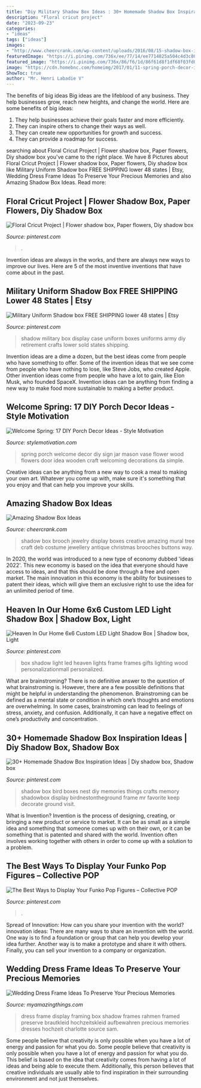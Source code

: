 ```yaml
---
title: "Diy Military Shadow Box Ideas : 30+ Homemade Shadow Box Inspiration Ideas"
description: "Floral cricut project"
date: "2023-09-23"
categories:
- "ideas"
tags: ["ideas"]
images:
- "http://www.cheercrank.com/wp-content/uploads/2016/08/15-shadow-box-ideas.jpg"
featuredImage: "https://i.pinimg.com/736x/ee/77/14/ee7714825a504c4d3c80d27d3771fd54.jpg"
featured_image: "https://i.pinimg.com/736x/86/f6/1d/86f61d8f1df68f03fd0c4337ca92d85b.jpg"
image: "https://cdn.homebnc.com/homeimg/2017/01/11-spring-porch-decor-ideas-homebnc.jpg"
ShowToc: true
author: "Mr. Henri Labadie V"
---
```



The benefits of big ideas
Big ideas are the lifeblood of any business. They help businesses grow, reach new heights, and change the world. Here are some benefits of big ideas:
1. They help businesses achieve their goals faster and more efficiently.
2. They can inspire others to change their ways as well.
3. They can create new opportunities for growth and success.
4. They can provide a roadmap for success.

	

		
searching about Floral Cricut Project | Flower shadow box, Paper flowers, Diy shadow box you've came to the right place. We have 8 Pictures about Floral Cricut Project | Flower shadow box, Paper flowers, Diy shadow box like Military Uniform Shadow box FREE SHIPPING lower 48 states | Etsy, Wedding Dress Frame Ideas To Preserve Your Precious Memories and also Amazing Shadow Box Ideas. Read more:
		
    
## Floral Cricut Project | Flower Shadow Box, Paper Flowers, Diy Shadow Box

<img loading=lazy src="https://i.pinimg.com/736x/98/4b/56/984b563e341ceeabfb53937d6c24bcf1.jpg" onerror="this.onerror=null;this.src='https://tse4.mm.bing.net/th?id=OIP.kE1yND6EI0BGxSwQ5APQmwHaNK&amp;pid=15.1';" alt="Floral Cricut Project | Flower shadow box, Paper flowers, Diy shadow box">

_Source: pinterest.com_

>. 

	

Invention ideas are always in the works, and there are always new ways to improve our lives. Here are 5 of the most inventive inventions that have come about in the past.

    
## Military Uniform Shadow Box FREE SHIPPING Lower 48 States | Etsy

<img loading=lazy src="https://i.pinimg.com/originals/1a/c2/1c/1ac21cbfa2c000fda276de748b406802.jpg" onerror="this.onerror=null;this.src='https://tse4.mm.bing.net/th?id=OIP.GylKDzxJVQwOif8AeelGbgHaJ4&amp;pid=15.1';" alt="Military Uniform Shadow box FREE SHIPPING lower 48 states | Etsy">

_Source: pinterest.com_

>shadow military box display case uniform boxes uniforms army diy retirement crafts lower sold states shipping. 

	

Invention ideas are a dime a dozen, but the best ideas come from people who have something to offer. Some of the invention ideas that we see come from people who have nothing to lose, like Steve Jobs, who created Apple. Other invention ideas come from people who have a lot to gain, like Elon Musk, who founded SpaceX. Invention ideas can be anything from finding a new way to make food more sustainable to making a better product.

    
## Welcome Spring: 17 DIY Porch Decor Ideas - Style Motivation

<img loading=lazy src="https://cdn.homebnc.com/homeimg/2017/01/11-spring-porch-decor-ideas-homebnc.jpg" onerror="this.onerror=null;this.src='https://tse2.mm.bing.net/th?id=OIP.SN8E7_13WNUWgDyL41y7YgHaLH&amp;pid=15.1';" alt="Welcome Spring: 17 DIY Porch Decor Ideas - Style Motivation">

_Source: stylemotivation.com_

>spring porch welcome decor diy sign jar mason vase flower wood flowers door idea wooden craft welcoming decorations da simple. 

	

Creative ideas can be anything from a new way to cook a meal to making your own art. Whatever you come up with, make sure it's something that you enjoy and that can help you improve your skills.

    
## Amazing Shadow Box Ideas

<img loading=lazy src="http://www.cheercrank.com/wp-content/uploads/2016/08/15-shadow-box-ideas.jpg" onerror="this.onerror=null;this.src='https://tse4.mm.bing.net/th?id=OIP.BL7xB2LET2GjI_qLCO8H9QHaJ3&amp;pid=15.1';" alt="Amazing Shadow Box Ideas">

_Source: cheercrank.com_

>shadow box brooch jewelry display boxes creative amazing mural tree craft deb costume jewellery antique christmas brooches buttons way. 

	

In 2020, the world was introduced to a new type of economy dubbed 'ideas 2022'. This new economy is based on the idea that everyone should have access to ideas, and that this should be done through a free and open market. The main innovation in this economy is the ability for businesses to patent their ideas, which will give them an exclusive right to use the idea for an unlimited period of time.

    
## Heaven In Our Home 6x6 Custom LED Light Shadow Box | Shadow Box, Light

<img loading=lazy src="https://i.pinimg.com/736x/ee/77/14/ee7714825a504c4d3c80d27d3771fd54.jpg" onerror="this.onerror=null;this.src='https://tse2.mm.bing.net/th?id=OIP.p6F5XaineAY-iPPIG6dEUQHaHa&amp;pid=15.1';" alt="Heaven In Our Home 6x6 Custom LED Light Shadow Box | Shadow box, Light">

_Source: pinterest.com_

>box shadow light led heaven lights frame frames gifts lighting wood personalizationmall personalized. 

	

What are brainstroming?
There is no definitive answer to the question of what brainstroming is. However, there are a few possible definitions that might be helpful in understanding the phenomenon. Brainstroming can be defined as a mental state or condition in which one’s thoughts and emotions are overwhelming. In some cases, brainstroming can lead to feelings of stress, anxiety, and confusion. Additionally, it can have a negative effect on one’s productivity and concentration.

    
## 30+ Homemade Shadow Box Inspiration Ideas | Diy Shadow Box, Shadow Box

<img loading=lazy src="https://i.pinimg.com/originals/4d/e7/6d/4de76de3c751b38d08eee8a196cac087.jpg" onerror="this.onerror=null;this.src='https://tse2.mm.bing.net/th?id=OIP.JzIEK6sw46txBGT3D-Qt4AHaJ4&amp;pid=15.1';" alt="30+ Homemade Shadow Box Inspiration Ideas | Diy shadow box, Shadow box">

_Source: pinterest.com_

>shadow box bird boxes nest diy memories things crafts memory shadowbox display birdnestontheground frame mr favorite keep decorate ground visit. 

	

What is Invention?
Invention is the process of designing, creating, or bringing a new product or service to market. It can be as small as a simple idea and something that someone comes up with on their own, or it can be something that is patented and shared with the world. Invention often involves working together with others in order to come up with a solution to a problem.

    
## The Best Ways To Display Your Funko Pop Figures – Collective POP

<img loading=lazy src="https://i.pinimg.com/736x/86/f6/1d/86f61d8f1df68f03fd0c4337ca92d85b.jpg" onerror="this.onerror=null;this.src='https://tse3.mm.bing.net/th?id=OIP.TQZi7hLzBW0BQ7svbUVi6gHaJ3&amp;pid=15.1';" alt="The Best Ways to Display Your Funko Pop Figures – Collective POP">

_Source: pinterest.com_

>. 

	

Spread of Innovation: How can you share your invention with the world?
innovation ideas: 
There are many ways to share an invention with the world. One way is to find a foundation or group that can help you develop your idea further. Another way is to make a prototype and share it with others. Finally, you can sell your invention to a company or organization.

    
## Wedding Dress Frame Ideas To Preserve Your Precious Memories

<img loading=lazy src="http://myamazingthings.com/wp-content/uploads/2017/11/wedding-dress-display-4-.jpg" onerror="this.onerror=null;this.src='https://tse4.mm.bing.net/th?id=OIP.20xP-N5b8NYLh1i54GsH_gHaK2&amp;pid=15.1';" alt="Wedding Dress Frame Ideas To Preserve Your Precious Memories">

_Source: myamazingthings.com_

>dress frame display framing box shadow frames rahmen framed preserve brautkleid hochzeitskleid aufbewahren precious memories dresses hochzeit charlotte source sam. 

	

Some people believe that creativity is only possible when you have a lot of energy and passion for what you do.
Some people believe that creativity is only possible when you have a lot of energy and passion for what you do. This belief is based on the idea that creativity comes from having a lot of ideas and being able to execute them. Additionally, this person believes that creative individuals are usually able to find inspiration in their surrounding environment and not just themselves.


